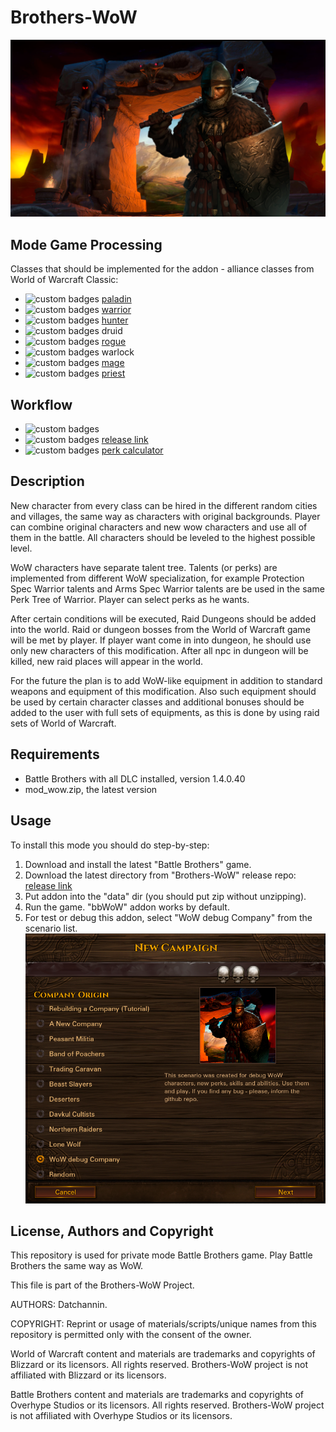 # Brothers-WoW
![Brothers-WoW](spec/bbwow_02.png "Brothers WoW repo: Play Battle Brothers using WoW heroes")

## Mode Game Processing
Classes that should be implemented for the addon - alliance classes from World of Warcraft Classic:
* ![custom badges](https://img.shields.io/badge/status-done-green) [paladin](https://github.com/datchannin/Brothers-WoW/blob/master/spec/paladin.md)
* ![custom badges](https://img.shields.io/badge/status-done-green) [warrior](https://github.com/datchannin/Brothers-WoW/blob/master/spec/warrior.md)
* ![custom badges](https://img.shields.io/badge/status-done-green) [hunter](https://github.com/datchannin/Brothers-WoW/blob/master/spec/hunter.md)
* ![custom badges](https://img.shields.io/badge/status-to%20do-blue) druid
* ![custom badges](https://img.shields.io/badge/status-done-green) [rogue](https://github.com/datchannin/Brothers-WoW/blob/master/spec/rogue.md)
* ![custom badges](https://img.shields.io/badge/status-to%20do-blue) warlock
* ![custom badges](https://img.shields.io/badge/status-done-green) [mage](https://github.com/datchannin/Brothers-WoW/blob/master/spec/mage.md)
* ![custom badges](https://img.shields.io/badge/status-done-green) [priest](https://github.com/datchannin/Brothers-WoW/blob/master/spec/priest.md)

## Workflow
* ![custom badges](https://img.shields.io/badge/bug%20tracker-yes-green)
* ![custom badges](https://img.shields.io/badge/release-yes-green) [release link](https://github.com/datchannin/Brothers-WoW/releases)
* ![custom badges](https://img.shields.io/badge/perk%20calculator-in%20progress-yellow) [perk calculator](https://bbwow.net)

## Description
New character from every class can be hired in the different random cities and villages, the same way as characters with original backgrounds. Player can combine original characters and new wow characters and use all of them in the battle. All characters should be leveled to the highest possible level.

WoW characters have separate talent tree. Talents (or perks) are implemented from different WoW specialization, for example Protection Spec Warrior talents and Arms Spec Warrior talents are be used in the same Perk Tree of Warrior. Player can select perks as he wants.

After certain conditions will be executed, Raid Dungeons should be added into the world. Raid or dungeon bosses from the World of Warcraft game will be met by player. If player want come in into dungeon, he should use only new characters of this modification. After all npc in dungeon will be killed, new raid places will appear in the world.

For the future the plan is to add WoW-like equipment in addition to standard weapons and equipment of this modification. Also such  equipment should be used by certain character classes and additional bonuses should be added to the user with full sets of equipments, as this is done by using raid sets of World of Warcraft.

## Requirements
* Battle Brothers with all DLC installed, version 1.4.0.40
* mod_wow.zip, the latest version

## Usage
To install this mode you should do step-by-step:
1. Download and install the latest "Battle Brothers" game.
2. Download the latest directory from "Brothers-WoW" release repo: [release link](https://github.com/datchannin/Brothers-WoW/releases)
3. Put addon into the "data" dir (you should put zip without unzipping).
4. Run the game. "bbWoW" addon works by default.
5. For test or debug this addon, select "WoW debug Company" from the scenario list.
![Selection screen](spec/company.png "Brothers WoW repo: Select company for play.")

## License, Authors and Copyright

This repository is used for private mode Battle Brothers game. Play Battle Brothers the same way as WoW.

This file is part of the Brothers-WoW Project. 

AUTHORS: Datchannin.

COPYRIGHT: Reprint or usage of materials/scripts/unique names from this repository is permitted only with the consent of the owner.

World of Warcraft content and materials are trademarks and copyrights of Blizzard or its licensors. All rights reserved. Brothers-WoW project is not affiliated with Blizzard or its licensors.

Battle Brothers content and materials are trademarks and copyrights of Overhype Studios or its licensors. All rights reserved. Brothers-WoW project is not affiliated with Overhype Studios or its licensors.
